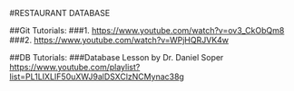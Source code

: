 #RESTAURANT DATABASE

##Git Tutorials:
###1. https://www.youtube.com/watch?v=ov3_CkObQm8
###2. https://www.youtube.com/watch?v=WPjHQRJVK4w

##DB Tutorials:
###Database Lesson by Dr. Daniel Soper https://www.youtube.com/playlist?list=PL1LIXLIF50uXWJ9alDSXClzNCMynac38g
